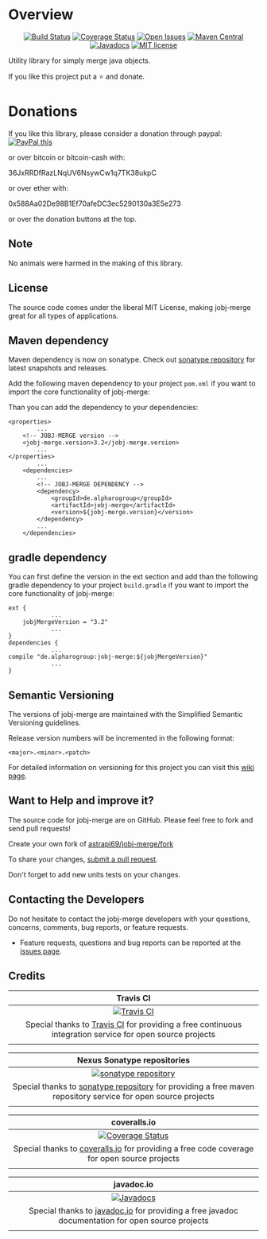 # Overview

<div align="center">

[![Build Status](https://travis-ci.org/astrapi69/jobj-merge.svg?branch=develop)](https://travis-ci.org/astrapi69/jobj-merge) 
[![Coverage Status](https://coveralls.io/repos/github/astrapi69/jobj-merge/badge.svg?branch=develop)](https://coveralls.io/github/astrapi69/jobj-merge?branch=develop) 
[![Open Issues](https://img.shields.io/github/issues/astrapi69/jobj-merge.svg?style=flat)](https://github.com/astrapi69/jobj-merge/issues) 
[![Maven Central](https://maven-badges.herokuapp.com/maven-central/de.alpharogroup/jobj-merge/badge.svg)](https://maven-badges.herokuapp.com/maven-central/de.alpharogroup/jobj-merge)
[![Javadocs](http://www.javadoc.io/badge/de.alpharogroup/jobj-merge.svg)](http://www.javadoc.io/doc/de.alpharogroup/jobj-merge)
[![MIT license](http://img.shields.io/badge/license-MIT-brightgreen.svg?style=flat)](http://opensource.org/licenses/MIT)

</div>

Utility library for simply merge java objects.

If you like this project put a ⭐ and donate.

# Donations

If you like this library, please consider a donation through paypal: <a href="https://www.paypal.com/cgi-bin/webscr?cmd=_s-xclick&hosted_button_id=MJ7V43GU2H386" target="_blank">
<img src="https://www.paypalobjects.com/en_US/GB/i/btn/btn_donateCC_LG.gif" alt="PayPal this" title="PayPal – The safer, easier way to pay online!" border="0" />
</a>

or over bitcoin or bitcoin-cash with:

36JxRRDfRazLNqUV6NsywCw1q7TK38ukpC

or over ether with:

0x588Aa02De98B1Ef70afeDC3ec5290130a3E5e273

or over the donation buttons at the top.

## Note

No animals were harmed in the making of this library.

## License

The source code comes under the liberal MIT License, making jobj-merge great for all types of applications.

## Maven dependency

Maven dependency is now on sonatype.
Check out [sonatype repository](https://oss.sonatype.org/index.html#nexus-search;gav~de.alpharogroup~jobj-merge~~~) for latest snapshots and releases.

Add the following maven dependency to your project `pom.xml` if you want to import the core functionality of jobj-merge:

Than you can add the dependency to your dependencies:

	<properties>
			...
		<!-- JOBJ-MERGE version -->
		<jobj-merge.version>3.2</jobj-merge.version>
			...
	</properties>
			...
		<dependencies>
			...
			<!-- JOBJ-MERGE DEPENDENCY -->
			<dependency>
				<groupId>de.alpharogroup</groupId>
				<artifactId>jobj-merge</artifactId>
				<version>${jobj-merge.version}</version>
			</dependency>
			...
		</dependencies>
	
			
## gradle dependency

You can first define the version in the ext section and add than the following gradle dependency to your project `build.gradle` if you want to import the core functionality of jobj-merge:

```
ext {
			...
    jobjMergeVersion = "3.2"
			...
}
dependencies {
			...
compile "de.alpharogroup:jobj-merge:${jobjMergeVersion}"
			...
}
```

## Semantic Versioning

The versions of jobj-merge are maintained with the Simplified Semantic Versioning guidelines.

Release version numbers will be incremented in the following format:

`<major>.<minor>.<patch>`

For detailed information on versioning for this project you can visit this [wiki page](https://github.com/lightblueseas/mvn-parent-projects/wiki/Simplified-Semantic-Versioning).

## Want to Help and improve it? ###

The source code for jobj-merge are on GitHub. Please feel free to fork and send pull requests!

Create your own fork of [astrapi69/jobj-merge/fork](https://github.com/astrapi69/jobj-merge/fork)

To share your changes, [submit a pull request](https://github.com/astrapi69/jobj-merge/pull/new/develop).

Don't forget to add new units tests on your changes.

## Contacting the Developers

Do not hesitate to contact the jobj-merge developers with your questions, concerns, comments, bug reports, or feature requests.
- Feature requests, questions and bug reports can be reported at the [issues page](https://github.com/astrapi69/jobj-merge/issues).

## Credits

|**Travis CI**|
|     :---:      |
|[![Travis CI](https://travis-ci.com/images/logos/TravisCI-Full-Color.png)](https://coveralls.io/github/astrapi69/jobj-merge?branch=master)|
|Special thanks to [Travis CI](https://travis-ci.org) for providing a free continuous integration service for open source projects|
|     <img width=1000/>     |

|**Nexus Sonatype repositories**|
|     :---:      |
|[![sonatype repository](https://img.shields.io/nexus/r/https/oss.sonatype.org/de.alpharogroup/jobj-merge.svg?style=for-the-badge)](https://oss.sonatype.org/index.html#nexus-search;gav~de.alpharogroup~jobj-merge~~~)|
|Special thanks to [sonatype repository](https://www.sonatype.com) for providing a free maven repository service for open source projects|
|     <img width=1000/>     |

|**coveralls.io**|
|     :---:      |
|[![Coverage Status](https://coveralls.io/repos/github/astrapi69/jobj-merge/badge.svg?branch=develop)](https://coveralls.io/github/astrapi69/jobj-merge?branch=master)|
|Special thanks to [coveralls.io](https://coveralls.io) for providing a free code coverage for open source projects|
|     <img width=1000/>     |

|**javadoc.io**|
|     :---:      |
|[![Javadocs](http://www.javadoc.io/badge/de.alpharogroup/jobj-merge.svg)](http://www.javadoc.io/doc/de.alpharogroup/jobj-merge)|
|Special thanks to [javadoc.io](http://www.javadoc.io) for providing a free javadoc documentation for open source projects|
|     <img width=1000/>     |
